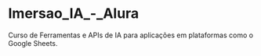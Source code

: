 # Imersao_IA_-_Alura
Curso de Ferramentas e APIs de IA para aplicações em plataformas como o Google Sheets.
